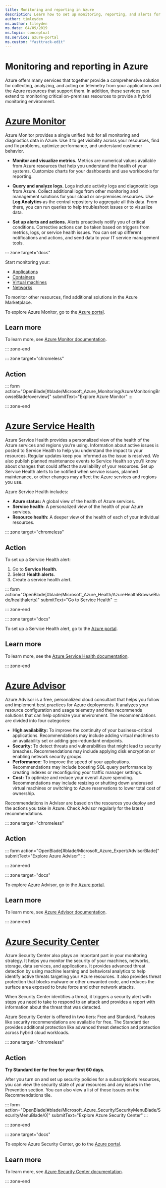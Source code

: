 ```yaml
---
title: Monitoring and reporting in Azure
description: Learn how to set up monitoring, reporting, and alerts for your Azure management environment.
author: timleyden
ms.author: tileyden
ms.date: 04/09/2019
ms.topic: conceptual
ms.service: azure-portal
ms.custom: "fasttrack-edit"
---
```


# Monitoring and reporting in Azure

Azure offers many services that together provide a comprehensive solution for collecting, analyzing, and acting on telemetry from your applications and the Azure resources that support them. In addition, these services can extend to monitoring critical on-premises resources to provide a hybrid monitoring environment.

# [Azure Monitor](#tab/AzureMonitor)

Azure Monitor provides a single unified hub for all monitoring and diagnostics data in Azure. Use it to get visibility across your resources, find and fix problems, optimize performance, and understand customer behavior.

- **Monitor and visualize metrics.** Metrics are numerical values available from Azure resources that help you understand the health of your systems. Customize charts for your dashboards and use workbooks for reporting.

- **Query and analyze logs.** Logs include activity logs and diagnostic logs from Azure. Collect additional logs from other monitoring and management solutions for your cloud or on-premises resources. Use **Log Analytics** as the central repository to aggregate all this data. From there, you can run queries to help troubleshoot issues or to visualize data.

- **Set up alerts and actions.** Alerts proactively notify you of critical conditions. Corrective actions can be taken based on triggers from metrics, logs, or service health issues. You can set up different notifications and actions, and send data to your IT service management tools.

::: zone target="docs"

 Start monitoring your:

- [Applications](/azure/application-insights/app-insights-overview)
- [Containers](/azure/monitoring/monitoring-container-overview)
- [Virtual machines](/azure/monitoring/monitoring-service-map)
- [Networks](/azure/networking/network-monitoring-overview)

To monitor other resources, find additional solutions in the Azure Marketplace.

To explore Azure Monitor, go to the [Azure portal](https://portal.azure.com/#blade/Microsoft_Azure_Monitoring/AzureMonitoringBrowseBlade/overview).

## Learn more

To learn more, see [Azure Monitor documentation](/azure/monitoring-and-diagnostics/).

::: zone-end

::: zone target="chromeless"

## Action

::: form action="OpenBlade[#blade/Microsoft_Azure_Monitoring/AzureMonitoringBrowseBlade/overview]" submitText="Explore Azure Monitor" :::

::: zone-end

# [Azure Service Health](#tab/AzureServiceHealth)

Azure Service Health provides a personalized view of the health of the Azure services and regions you're using. Information about active issues is posted to Service Health to help you understand the impact to your resources. Regular updates keep you informed as the issue is resolved. We also publish planned maintenance events to Service Health so you'll know about changes that could affect the availability of your resources. Set up Service Health alerts to be notified when service issues, planned maintenance, or other changes may affect the Azure services and regions you use.

Azure Service Health includes:

- **Azure status:** A global view of the health of Azure services.
- **Service health:** A personalized view of the health of your Azure services.
- **Resource health:** A deeper view of the health of each of your individual resources.

::: zone target="chromeless"

<!-- markdownlint-disable MD024 -->

## Action

To set up a Service Health alert:

1. Go to **Service Health**.
2. Select **Health alerts**.
3. Create a service health alert.

::: form action="OpenBlade[#blade/Microsoft_Azure_Health/AzureHealthBrowseBlade/healthalerts]" submitText="Go to Service Health" :::

::: zone-end

::: zone target="docs"

To set up a Service Health alert, go to the [Azure portal](https://portal.azure.com/#blade/Microsoft_Azure_Health/AzureHealthBrowseBlade/healthalerts).

## Learn more

To learn more, see the [Azure Service Health documentation](/azure/service-health/).

::: zone-end

# [Azure Advisor](#tab/AzureAdvisor)

Azure Advisor is a free, personalized cloud consultant that helps you follow and implement best practices for Azure deployments. It analyzes your resource configuration and usage telemetry and then recommends solutions that can help optimize your environment. The recommendations are divided into four categories:

- **High availability:** To improve the continuity of your business-critical applications. Recommendations may include adding virtual machines to an availability set or adding geo-redundant endpoints.
- **Security:** To detect threats and vulnerabilities that might lead to security breaches. Recommendations may include applying disk encryption or enabling network security groups.
- **Performance:** To improve the speed of your applications. Recommendations may include boosting SQL query performance by creating indexes or reconfiguring your traffic manager settings.
- **Cost:** To optimize and reduce your overall Azure spending. Recommendations may include resizing or shutting down underused virtual machines or switching to Azure reservations to lower total cost of ownership.

Recommendations in Advisor are based on the resources you deploy and the actions you take in Azure. Check Advisor regularly for the latest recommendations.

::: zone target="chromeless"

## Action

::: form action="OpenBlade[#blade/Microsoft_Azure_Expert/AdvisorBlade]" submitText="Explore Azure Advisor" :::

::: zone-end

::: zone target="docs"

To explore Azure Advisor, go to the [Azure portal](https://portal.azure.com/#blade/Microsoft_Azure_Expert/AdvisorBlade).

## Learn more

To learn more, see [Azure Advisor documentation](/azure/advisor/).

::: zone-end

# [Azure Security Center](#tab/AzureSecurityCenter)

Azure Security Center also plays an important part in your monitoring strategy. It helps you monitor the security of your machines, networks, storage, data services, and applications. It provides advanced threat detection by using machine learning and behavioral analytics to help identify active threats targeting your Azure resources. It also provides threat protection that blocks malware or other unwanted code, and reduces the surface area exposed to brute force and other network attacks.

When Security Center identifies a threat, it triggers a security alert with steps you need to take to respond to an attack and provides a report with information about the threat that was detected.

Azure Security Center is offered in two tiers: Free and Standard. Features like security recommendations are available for free. The Standard tier provides additional protection like advanced threat detection and protection across hybrid cloud workloads.

::: zone target="chromeless"

## Action

**Try Standard tier for free for your first 60 days.**

After you turn on and set up security policies for a subscription’s resources, you can view the security state of your resources and any issues in the Prevention section. You can also view a list of those issues on the Recommendations tile.

::: form action="OpenBlade[#blade/Microsoft_Azure_Security/SecurityMenuBlade/SecurityMenuBlade/0]" submitText="Explore Azure Security Center" :::

::: zone-end

::: zone target="docs"

To explore Azure Security Center, go to the [Azure portal](https://portal.azure.com/#blade/Microsoft_Azure_Security/SecurityMenuBlade/SecurityMenuBlade/0).

## Learn more

To learn more, see [Azure Security Center documentation](/azure/security-center/).

::: zone-end
